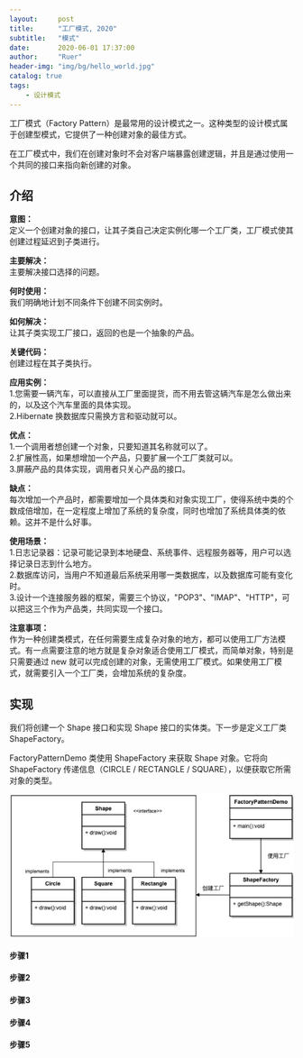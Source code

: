 ```yaml
---
layout:     post
title:      "工厂模式, 2020"
subtitle:   "模式"
date:       2020-06-01 17:37:00
author:     "Ruer"
header-img: "img/bg/hello_world.jpg"
catalog: true
tags:
    - 设计模式
---
```


工厂模式（Factory Pattern）是最常用的设计模式之一。这种类型的设计模式属于创建型模式，它提供了一种创建对象的最佳方式。

在工厂模式中，我们在创建对象时不会对客户端暴露创建逻辑，并且是通过使用一个共同的接口来指向新创建的对象。

## 介绍

<b>意图：</b>  
定义一个创建对象的接口，让其子类自己决定实例化哪一个工厂类，工厂模式使其创建过程延迟到子类进行。  

<b>主要解决：</b>  
主要解决接口选择的问题。  

<b>何时使用：</b>  
我们明确地计划不同条件下创建不同实例时。  

<b>如何解决：</b>  
让其子类实现工厂接口，返回的也是一个抽象的产品。  

<b>关键代码：</b>  
创建过程在其子类执行。  

<b>应用实例：</b>  
1.您需要一辆汽车，可以直接从工厂里面提货，而不用去管这辆汽车是怎么做出来的，以及这个汽车里面的具体实现。  
2.Hibernate 换数据库只需换方言和驱动就可以。  

<b>优点：</b>  
1.一个调用者想创建一个对象，只要知道其名称就可以了。  
2.扩展性高，如果想增加一个产品，只要扩展一个工厂类就可以。  
3.屏蔽产品的具体实现，调用者只关心产品的接口。  

<b>缺点：</b>  
每次增加一个产品时，都需要增加一个具体类和对象实现工厂，使得系统中类的个数成倍增加，在一定程度上增加了系统的复杂度，同时也增加了系统具体类的依赖。这并不是什么好事。  

<b>使用场景：</b>  
1.日志记录器：记录可能记录到本地硬盘、系统事件、远程服务器等，用户可以选择记录日志到什么地方。  
2.数据库访问，当用户不知道最后系统采用哪一类数据库，以及数据库可能有变化时。  
3.设计一个连接服务器的框架，需要三个协议，"POP3"、"IMAP"、"HTTP"，可以把这三个作为产品类，共同实现一个接口。  

<b>注意事项：</b>  
作为一种创建类模式，在任何需要生成复杂对象的地方，都可以使用工厂方法模式。有一点需要注意的地方就是复杂对象适合使用工厂模式，而简单对象，特别是只需要通过 new 就可以完成创建的对象，无需使用工厂模式。如果使用工厂模式，就需要引入一个工厂类，会增加系统的复杂度。  

## 实现

我们将创建一个 Shape 接口和实现 Shape 接口的实体类。下一步是定义工厂类 ShapeFactory。

FactoryPatternDemo 类使用 ShapeFactory 来获取 Shape 对象。它将向 ShapeFactory 传递信息（CIRCLE / RECTANGLE / SQUARE），以便获取它所需对象的类型。

![1](/img/DesignPattern/工厂模式UML.png)

#### 步骤1

#### 步骤2

#### 步骤3

#### 步骤4

#### 步骤5
